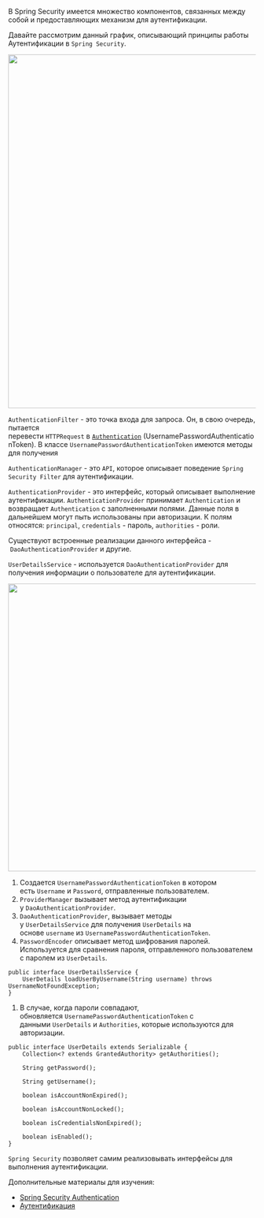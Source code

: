 <p>В Spring Security имеется множество компонентов, связанных между собой и предоставляющих механизм для аутентификации.</p>

<p>Давайте рассмотрим данный график, описывающий принципы работы Аутентификации в <code>Spring Security</code>.</p>

<p><img alt="" height="718" name="image.png" src="https://ucarecdn.com/e6a9b8fd-3668-48d7-93d5-875e92784a01/" width="1050"></p>

<p><code>AuthenticationFilter</code> - это точка входа для запроса. Он, в свою очередь, пытается перевести <code>HTTPRequest</code> в <a href="https://docs.spring.io/spring-security/site/docs/current/api/org/springframework/security/core/Authentication.html" rel="nofollow noopener noreferrer"><code>Authentication</code></a> (UsernamePasswordAuthenticationToken). В классе <code>UsernamePasswordAuthenticationToken</code> имеются методы для получения</p>

<p><code>AuthenticationManager</code> - это <code>API</code>, которое описывает поведение <code>Spring Security Filter</code> для аутентификации.</p>

<p><code>AuthenticationProvider</code> - это интерфейс, который описывает выполнение аутентификации. <code>AuthenticationProvider</code> принимает <code>Authentication</code> и возвращает <code>Authentication</code> с заполненными полями. Данные поля в дальнейшем могут пыть использованы при авторизации. К полям относятся: <code>principal</code>, <code>credentials</code> - пароль, <code>authorities</code> - роли.</p>

<p>Существуют встроенные реализации данного интерфейса - <code>DaoAuthenticationProvider</code> и другие.</p>

<p><code>UserDetailsService</code> - используется <code>DaoAuthenticationProvider</code> для получения информации о пользователе для аутентификации.</p>

<p><img alt="" height="584" name="image.png" src="https://ucarecdn.com/4f36171b-e142-44b5-a60b-7e2be23e613e/" width="803"></p>

<ol>
	<li>Создается <code>UsernamePasswordAuthenticationToken</code> в котором есть <code>Username</code> и <code>Password</code>, отправленные пользователем.</li>
	<li><code>ProviderManager</code> вызывает метод аутентификации у <code>DaoAuthenticationProvider</code>.</li>
	<li><code>DaoAuthenticationProvider</code>, вызывает методы у <code>UserDetailsService</code> для получения <code>UserDetails</code> на основе <code>username</code> из <code>UsernamePasswordAuthenticationToken</code>.</li>
	<li><code>PasswordEncoder</code> описывает метод шифрования паролей. Используется для сравнения пароля, отправленного пользователем с паролем из <code>UserDetails</code>.</li>
</ol>

<pre><code>public interface UserDetailsService {
    UserDetails loadUserByUsername(String username) throws UsernameNotFoundException;
}</code></pre>

<ol>
	<li>В случае, когда пароли совпадают, обновляется <code>UsernamePasswordAuthenticationToken</code> с данными <code>UserDetails</code> и <code>Authorities</code>, которые используются для авторизации.</li>
</ol>

<pre><code>public interface UserDetails extends Serializable {
    Collection&lt;? extends GrantedAuthority&gt; getAuthorities();

    String getPassword();

    String getUsername();

    boolean isAccountNonExpired();

    boolean isAccountNonLocked();

    boolean isCredentialsNonExpired();

    boolean isEnabled();
}</code></pre>

<p><code>Spring Security</code> позволяет самим реализовывать интерфейсы для выполнения аутентификации.</p>

<p>Дополнительные материалы для изучения:</p>

<ul>
	<li><a href="https://docs.spring.io/spring-security/reference/servlet/authentication/index.html" rel="nofollow noopener noreferrer">Spring Security Authentication</a></li>
	<li><a href="https://ru.wikipedia.org/wiki/%D0%90%D1%83%D1%82%D0%B5%D0%BD%D1%82%D0%B8%D1%84%D0%B8%D0%BA%D0%B0%D1%86%D0%B8%D1%8F" rel="nofollow noopener noreferrer">Аутентификация</a></li>
</ul>